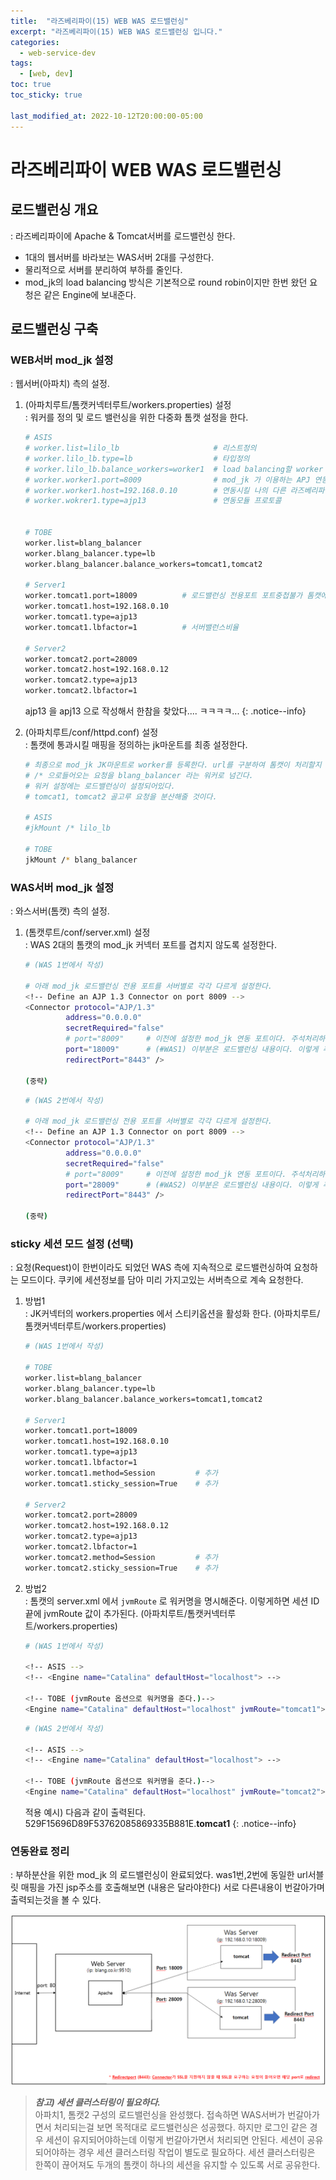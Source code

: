 ```yaml
---
title:  "라즈베리파이(15) WEB WAS 로드밸런싱"
excerpt: "라즈베리파이(15) WEB WAS 로드밸런싱 입니다."
categories:
  - web-service-dev
tags:
  - [web, dev]
toc: true
toc_sticky: true

last_modified_at: 2022-10-12T20:00:00-05:00
---
```


# 라즈베리파이 WEB WAS 로드밸런싱
## 로드밸런싱 개요
  : 라즈베리파이에 Apache & Tomcat서버를 로드밸런싱 한다.

  - 1대의 웹서버를 바라보는 WAS서버 2대를 구성한다.
  - 물리적으로 서버를 분리하여 부하를 줄인다.
  - mod_jk의 load balancing 방식은 기본적으로 round robin이지만 한번 왔던 요청은 같은 Engine에 보내준다.


## 로드밸런싱 구축
### WEB서버 mod_jk 설정
  : 웹서버(아파치) 측의 설정.

  1. (아파치루트/톰캣커넥터루트/workers.properties) 설정  
    : 워커를 정의 및 로드 밸런싱을 위한 다중화 톰캣 설정을 한다.

      ```bash
      # ASIS
      # worker.list=lilo_lb                     # 리스트정의
      # worker.lilo_lb.type=lb                  # 타입정의
      # worker.lilo_lb.balance_workers=worker1  # load balancing할 worker 속성 지정, (worker1)를 lilo_lb 라는 리스트 하위에 추가한다.
      # worker.worker1.port=8009                # mod_jk 가 이용하는 APJ 연동 포트
      # worker.worker1.host=192.168.0.10        # 연동시킬 나의 다른 라즈베리파이 WAS서버 주소를 입력
      # worker.wokrer1.type=ajp13               # 연동모듈 프로토콜


      # TOBE
      worker.list=blang_balancer
      worker.blang_balancer.type=lb
      worker.blang_balancer.balance_workers=tomcat1,tomcat2

      # Server1
      worker.tomcat1.port=18009          # 로드밸런싱 전용포트 포트중첩불가 톰캣에서 설정한 포트와 일치해야함
      worker.tomcat1.host=192.168.0.10
      worker.tomcat1.type=ajp13
      worker.tomcat1.lbfactor=1          # 서버밸런스비율

      # Server2
      worker.tomcat2.port=28009
      worker.tomcat2.host=192.168.0.12
      worker.tomcat2.type=ajp13
      worker.tomcat2.lbfactor=1

      ```
      
      ajp13 을 apj13 으로 작성해서 한참을 찾았다.... ㅋㅋㅋㅋ...
      {: .notice--info}
      
  2. (아파치루트/conf/httpd.conf) 설정  
    : 톰캣에 통과시킬 매핑을 정의하는 jk마운트를 최종 설정한다.

      ```bash
      # 최종으로 mod_jk JK마운트로 worker를 등록한다. url를 구분하여 톰캣이 처리할지 결정한다.
      # /* 으로들어오는 요청을 blang_balancer 라는 워커로 넘긴다.
      # 워커 설정에는 로드밸런싱이 설정되어있다.
      # tomcat1, tomcat2 골고루 요청을 분산해줄 것이다.

      # ASIS
      #jkMount /* lilo_lb

      # TOBE
      jkMount /* blang_balancer

      ```

     
### WAS서버 mod_jk 설정
  : 와스서버(톰캣) 측의 설정.

  1. (톰캣루트/conf/server.xml) 설정  
    : WAS 2대의 톰캣의 mod_jk 커넥터 포트를 겹치지 않도록 설정한다. 

      ```bash
      # (WAS 1번에서 작성)

      # 아래 mod_jk 로드밸런싱 전용 포트를 서버별로 각각 다르게 설정한다.
      <!-- Define an AJP 1.3 Connector on port 8009 -->
      <Connector protocol="AJP/1.3"
               address="0.0.0.0"
               secretRequired="false"
               # port="8009"     # 이전에 설정한 mod_jk 연동 포트이다. 주석처리하고
               port="18009"      # (#WAS1) 이부분은 로드밸런싱 내용이다. 이렇게 추가한다. (달라야한다)
               redirectPort="8443" />

      (중략)
      
      ```

      ```bash
      # (WAS 2번에서 작성)

      # 아래 mod_jk 로드밸런싱 전용 포트를 서버별로 각각 다르게 설정한다.
      <!-- Define an AJP 1.3 Connector on port 8009 -->
      <Connector protocol="AJP/1.3"
               address="0.0.0.0"
               secretRequired="false"
               # port="8009"     # 이전에 설정한 mod_jk 연동 포트이다. 주석처리하고
               port="28009"      # (#WAS2) 이부분은 로드밸런싱 내용이다. 이렇게 추가한다. (달라야한다)
               redirectPort="8443" />

      (중략)

      ```

### sticky 세션 모드 설정 (선택)
  : 요청(Request)이 한번이라도 되었던 WAS 측에 지속적으로 로드밸런싱하여 요청하는 모드이다. 쿠키에 세션정보를 담아 미리 가지고있는 서버측으로 계속 요청한다.

  
  1. 방법1  
    : JK커넥터의 workers.properties 에서 스티키옵션을 활성화 한다.  (아파치루트/톰캣커넥터루트/workers.properties) 

      ```bash
      # (WAS 1번에서 작성) 

      # TOBE
      worker.list=blang_balancer
      worker.blang_balancer.type=lb
      worker.blang_balancer.balance_workers=tomcat1,tomcat2
      
      # Server1
      worker.tomcat1.port=18009          
      worker.tomcat1.host=192.168.0.10
      worker.tomcat1.type=ajp13
      worker.tomcat1.lbfactor=1
      worker.tomcat1.method=Session         # 추가
      worker.tomcat1.sticky_session=True    # 추가
            
      # Server2
      worker.tomcat2.port=28009
      worker.tomcat2.host=192.168.0.12
      worker.tomcat2.type=ajp13
      worker.tomcat2.lbfactor=1
      worker.tomcat2.method=Session         # 추가
      worker.tomcat2.sticky_session=True    # 추가
      
      ```

  2. 방법2  
    : 톰캣의 server.xml 에서 `jvmRoute` 로 워커명을 명시해준다. 이렇게하면 세션 ID 끝에 jvmRoute 값이 추가된다.  (아파치루트/톰캣커넥터루트/workers.properties)  

      ```bash
      # (WAS 1번에서 작성)

      <!-- ASIS -->
      <!-- <Engine name="Catalina" defaultHost="localhost"> -->
         
      <!-- TOBE (jvmRoute 옵션으로 워커명을 준다.)-->
      <Engine name="Catalina" defaultHost="localhost" jvmRoute="tomcat1">

      ```
      
      ```bash
      # (WAS 2번에서 작성)

      <!-- ASIS -->
      <!-- <Engine name="Catalina" defaultHost="localhost"> -->
         
      <!-- TOBE (jvmRoute 옵션으로 워커명을 준다.)-->
      <Engine name="Catalina" defaultHost="localhost" jvmRoute="tomcat2">

      ```

      적용 예시) 다음과 같이 출력된다.  
      529F15696D89F53762085869335B881E.**tomcat1**
      {: .notice--info}



### 연동완료 정리
  : 부하분산을 위한 mod_jk 의 로드밸런싱이 완료되었다. was1번,2번에 동일한 url서블릿 매핑을 가진 jsp주소를 호출해보면 (내용은 달라야한다) 서로 다른내용이 번갈아가며 출력되는것을 볼 수 있다.
  
![사진2](/assets/images/ToyDev/WebServiceDev/mod_jk_success_loadbalancer.png)

> ***참고) 세션 클러스터링이 필요하다.***  
> 아파치1, 톰캣2 구성의 로드밸런싱을 완성했다.
> 접속하면 WAS서버가 번갈아가면서 처리되는걸 보면 목적대로 로드밸런싱은 성공했다.
> 하지만 로그인 같은 경우 세션이 유지되어야하는데 이렇게 번갈아가면서 처리되면 안된다.
> 세션이 공유되어야하는 경우 세션 클러스터링 작업이 별도로 필요하다.
> 세션 클러스터링은 한쪽이 끊어져도 두개의 톰캣이 하나의 세션을 유지할 수 있도록 서로 공유한다.



